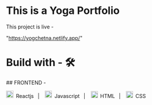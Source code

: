 # This is a Yoga Portfolio

This project is live -

"https://yogchetna.netlify.app/"

# Build with - 🛠️
##&nbsp;FRONTEND -<br/>

<img src="https://github.com/Kreez81/Onyoworld/assets/110679627/e1898127-fd66-4a13-aaa1-3e1a5d346fab" width=20>&ensp;Reactjs &ensp;| &ensp;
<img src="https://github.com/Kreez81/Onyoworld/assets/110679627/92012693-e6cc-469f-91ee-52aab2d0d674" width=19.5>&ensp;Javascript  &ensp;| &ensp;
<img src="https://github.com/Kreez81/Onyoworld/assets/110679627/047114f3-e3da-48f5-8017-bd24d5a2ceda" width=19>&ensp;HTML  &ensp;| &ensp;
<img src="https://github.com/Kreez81/Onyoworld/assets/110679627/5a90b1d8-dfc8-4d82-8315-e333e96f15e3" width=19>&ensp;CSS

